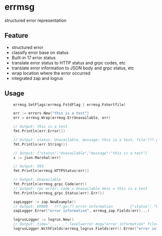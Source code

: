 # errmsg
structured error representation

## Feature
* structured error
* classify error base on status
* Built-in 17 error status
* translate error status to HTTP status and grpc codes, etc
* translate error information to JSON body and grpc status, etc
* wrap location where the error occurred
* integrated zap and logrus

## Usage

```go
	errmsg.SetFlags(errmsg.FstdFlag | errmsg.Fshortfile)

	err := errors.New("this is a test")
	err = errmsg.Wrap(errmsg.ErrUnavailable, err)

	// Output: this is a test
	fmt.Println(err.Error())

	// Output: status: Unavailable, message: this is a test, file:???.go, line: ???
	fmt.Println(err.String())

	// Output: {"status":"Unavailable","message":"this is a test"}
	s := json.Marshal(err)

	// Output: 503
	fmt.Println(errmsg.HTTPStatus(err))

	// Output: Unavailable
	fmt.Println(errmsg_grpc.Code(err))
	// Output: rpc error: code = Unavailable desc = this is a test
	fmt.Println(errmsg_grpc.Status(err).Err())

	zapLogger := zap.NewExample()
	// Output: ERROR   ???.go:?? error information        {"status": "Unavailable", "message": "this is a test", "file": "???.go", "line": ??}
	zapLogger.Error("error information", errmsg_zap.Fields(err)...)

	logrusLogger := logrus.New()
	// Output: time="... ..." level=error msg="error information" file=???.go line=?? message="this is a test" status=Unavailable
	logrusLogger.WithFields(errmsg_logrus.Fields(err)).Error("error information")
```